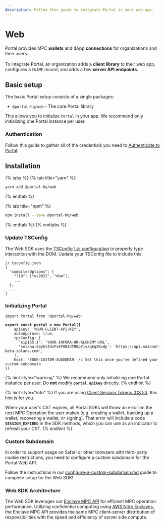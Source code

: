 ```yaml
---
description: Follow this guide to integrate Portal in your web app.
---
```


# Web

Portal provides MPC **wallets** and dApp **connections** for organizations and their users.\
\
To integrate Portal, an organization adds a **client library** to their web app, configures a `CNAME` record, and adds a few **server API endpoints**.

## Basic setup

The basic Portal setup consists of a single packages:&#x20;

* `@portal-hq/web` - The core Portal library

This allows you to initialize `Portal` in your app. We recommend only initializing one Portal instance per user.

### Authentication

Follow this guide to gather all of the credentials you need to [Authenticate to Portal](../../resources/authentication-and-api-keys.md).

## Installation <a href="#installation" id="installation"></a>

{% tabs %}
{% tab title="yarn" %}
```bash
yarn add @portal-hq/web
```
{% endtab %}

{% tab title="npm" %}
```bash
npm install --save @portal-hq/web
```
{% endtab %}
{% endtabs %}

### Update TSConfig

The Web SDK uses the [TSConfig `lib` configuration](https://www.typescriptlang.org/tsconfig#lib) to properly type interaction with the DOM. Update your TSConfig file to include this:

```
// tsconfig.json
{
  "compilerOptions": {
    "lib": ["es2022", "dom"],
    ...
  },
  ...
}
```

### Initializing Portal

<pre class="language-typescript"><code class="lang-typescript">import Portal from '@portal-hq/web'

<strong>export const portal = new Portal({ 
</strong>    apiKey: 'YOUR-CLIENT-API-KEY',
    autoApprove: true,
    rpcConfig: {
      'eip155:1': 'YOUR-INFURA-OR-ALCHEMY-URL',
      'solana:5eykt4UsFv8P8NJdTREpY1vzqKqZKvdp': 'https://api.mainnet-beta.solana.com',
    },
    host: 'YOUR-CUSTOM-SUBDOMAN' // Set this once you've defined your custom subdomain
})
</code></pre>

{% hint style="warning" %}
We recommend only initializing one Portal instance per user. Do **not** modify **`portal.apiKey`** directly.
{% endhint %}

{% hint style="info" %}
If you are using [Client Session Tokens (CSTs)](../../resources/authentication-and-api-keys.md), this hint is for you.

When your user's CST expires, all Portal SDKs will throw an error on the next MPC Operation the user makes (e.g. creating a wallet, backing up a wallet, recovering a wallet, or signing). That error will include a code **`SESSION_EXPIRED`** in the SDK methods, which you can use as an indicator to refresh your CST.
{% endhint %}

### Custom Subdomain

In order to support usage on Safari or other browsers with third-party cookie restrictions, you need to configure a custom subdomain for the Portal Web API.&#x20;

Follow the instructions in our [configure-a-custom-subdomain.md](configure-a-custom-subdomain.md "mention") guide to complete setup for the Web SDK!

### Web SDK Architecture

The Web SDK leverages our [Enclave MPC API](../enclave-mpc-api/) for efficient MPC operation performance. Utilizing confidential computing using [AWS Nitro Enclaves](https://docs.aws.amazon.com/enclaves/latest/user/nitro-enclave.html), the Enclave MPC API provides the same MPC client-server distribution of responsibilities with the speed and efficiency of server side compute.

